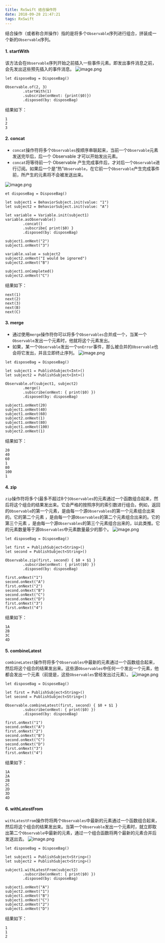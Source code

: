 ```yaml
---
title: RxSwift 结合操作符
date: 2018-09-28 21:47:21
tags: RxSwift
---
```

结合操作（或者称合并操作）指的是将多个`Observable`序列进行组合，拼装成一个新的`Observable`序列。
#### 1. startWith
该方法会在`Observable`序列开始之前插入一些事件元素。即发出事件消息之前，会先发出这些预先插入的事件消息。
![image.png](https://upload-images.jianshu.io/upload_images/2855070-1e67a4bb28af2c6d.png?imageMogr2/auto-orient/strip%7CimageView2/2/w/1240)
```
let disposeBag = DisposeBag()

Observable.of(2, 3)
        .startWith(1)
        .subscribe(onNext: {print($0)})
        .disposed(by: disposeBag)
```
结果如下：
```
1
2
3
```
#### 2. concat
- `concat`操作符将多个`Observables`按顺序串联起来，当前一个`Observable`元素发送完毕后，后一个 Observable 才可以开始发出元素。
- `concat`将等待前一个 Observable 产生完成事件后，才对后一个`Observable`进行订阅。如果后一个是“热”`Observable`，在它前一个`Observable`产生完成事件前，所产生的元素将不会被发送出来。

![image.png](https://upload-images.jianshu.io/upload_images/2855070-8a8303ad65144b1d.png?imageMogr2/auto-orient/strip%7CimageView2/2/w/1240)
```
et disposeBag = DisposeBag()

let subject1 = BehaviorSubject.init(value: "1")
let subject2 = BehaviorSubject.init(value: "A")

let variable = Variable.init(subject1)
variable.asObservable()
        .concat()
        .subscribe{ print($0) }
        .disposed(by: disposeBag)

subject1.onNext("2")
subject1.onNext("3")

variable.value = subject2
subject2.onNext("I would be ignored")
subject2.onNext("B")

subject1.onCompleted()
subject2.onNext("C")
```
结果如下：
```
next(1)
next(2)
next(3)
next(B)
next(C)
```
#### 3. merge
- 通过使用`merge`操作符你可以将多个`Observables`合并成一个，当某一个`Observable`发出一个元素时，他就将这个元素发出。
- 如果，某一个`Observable`发出一个`onError`事件，那么被合并的`Observable`也会将它发出，并且立即终止序列。
![image.png](https://upload-images.jianshu.io/upload_images/2855070-4982880854a4f8ed.png?imageMogr2/auto-orient/strip%7CimageView2/2/w/1240)
```
let disposeBag = DisposeBag()

let subject1 = PublishSubject<Int>()
let subject2 = PublishSubject<Int>()

Observable.of(subject1, subject2)
        .merge()
        .subscribe(onNext: { print($0) })
        .disposed(by: disposeBag)

subject1.onNext(20)
subject1.onNext(40)
subject1.onNext(60)
subject2.onNext(1)
subject1.onNext(80)
subject1.onNext(100)
subject2.onNext(1)
```
结果如下：
```
20
40
60
1
80
100
1
```
#### 4. zip
`zip`操作符将多个(最多不超过8个)`Observables`的元素通过一个函数组合起来，然后将这个组合的结果发出来。它会严格的按照序列的索引数进行组合。例如，返回的`Observable`的第一个元素，是由每一个源`Observables`的第一个元素组合出来的。它的第二个元素 ，是由每一个源`Observables`的第二个元素组合出来的。它的第三个元素 ，是由每一个源`Observables`的第三个元素组合出来的，以此类推。它的元素数量等于源`Observables`中元素数量最少的那个。
![image.png](https://upload-images.jianshu.io/upload_images/2855070-ae17319dd7d0a940.png?imageMogr2/auto-orient/strip%7CimageView2/2/w/1240)
```
let disposeBag = DisposeBag()

let first = PublishSubject<String>()
let second = PublishSubject<String>()

Observable.zip(first, second) { $0 + $1 }
        .subscribe(onNext: { print($0) })
        .disposed(by: disposeBag)

first.onNext("1")
second.onNext("A")
first.onNext("2")
second.onNext("B")
second.onNext("C")
second.onNext("D")
first.onNext("3")
first.onNext("4")
```
结果如下：
```
1A
2B
3C
4D
```
#### 5. combineLatest
`combineLatest`操作符将多个`Observables`中最新的元素通过一个函数组合起来，然后将这个组合的结果发出来。这些源`Observables`中任何一个发出一个元素，他都会发出一个元素（前提是，这些`Observables`曾经发出过元素）。
![image.png](https://upload-images.jianshu.io/upload_images/2855070-2fab45bfd4b8c814.png?imageMogr2/auto-orient/strip%7CimageView2/2/w/1240)
```
let disposeBag = DisposeBag()

let first = PublishSubject<String>()
let second = PublishSubject<String>()

Observable.combineLatest(first, second) { $0 + $1 }
        .subscribe(onNext: { print($0) })
        .disposed(by: disposeBag)

first.onNext("1")
second.onNext("A")
first.onNext("2")
second.onNext("B")
second.onNext("C")
second.onNext("D")
first.onNext("3")
first.onNext("4")
```
结果如下：
```
1A
2A
2B
2C
2D
3D
4D
```
#### 6. withLatestFrom
`withLatestFrom`操作符将两个`Observables`中最新的元素通过一个函数组合起来，然后将这个组合的结果发出来。当第一个`Observable`发出一个元素时，就立即取出第二个`Observable`中最新的元素，通过一个组合函数将两个最新的元素合并后发送出去。
![image.png](https://upload-images.jianshu.io/upload_images/2855070-9bfeb60b798296e4.png?imageMogr2/auto-orient/strip%7CimageView2/2/w/1240)
```
let disposeBag = DisposeBag()

let subject1 = PublishSubject<String>()
let subject2 = PublishSubject<String>()

subject1.withLatestFrom(subject2)
        .subscribe(onNext: { print($0) })
        .disposed(by: disposeBag)

subject1.onNext("A")
subject2.onNext("1")
subject1.onNext("B")
subject1.onNext("C")
subject2.onNext("2")
subject1.onNext("D")

```
结果如下：
```
1
1
2
```
